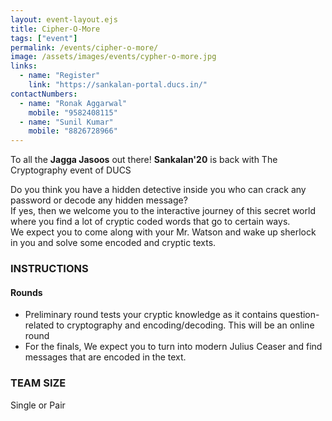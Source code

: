 ```yaml
---
layout: event-layout.ejs
title: Cipher-O-More
tags: ["event"]
permalink: /events/cipher-o-more/
image: /assets/images/events/cypher-o-more.jpg
links:
  - name: "Register"
    link: "https://sankalan-portal.ducs.in/"
contactNumbers:
  - name: "Ronak Aggarwal"
    mobile: "9582408115"
  - name: "Sunil Kumar"
    mobile: "8826728966"
---
```


To all the <b>Jagga Jasoos</b> out there!
<b>Sankalan'20</b> is back with 
The Cryptography event of DUCS

Do you think you have a hidden detective inside you who can crack any password or decode
any hidden message?</br>
If yes, then we welcome you to the interactive journey of this secret world where you find a lot of
cryptic coded words that go to certain ways.</br>
We expect you to come along with your Mr. Watson and wake up sherlock in you and solve
some encoded and cryptic texts.</br>

### INSTRUCTIONS

#### Rounds
- Preliminary round tests your cryptic knowledge as it contains question-related to
cryptography and encoding/decoding. This will be an online round
- For the finals, We expect you to turn into modern Julius Ceaser and find messages that
are encoded in the text.

### TEAM SIZE
Single or Pair